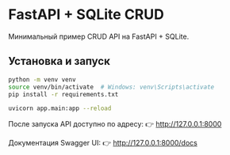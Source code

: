 # FastAPI + SQLite CRUD

Минимальный пример CRUD API на FastAPI + SQLite.

## Установка и запуск

```bash
python -m venv venv
source venv/bin/activate  # Windows: venv\Scripts\activate
pip install -r requirements.txt

uvicorn app.main:app --reload
```

После запуска API доступно по адресу:
👉 http://127.0.0.1:8000

Документация Swagger UI:
👉 http://127.0.0.1:8000/docs
